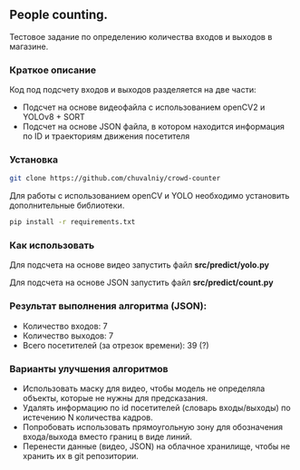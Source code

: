 ## People counting.
Тестовое задание по определению количества входов и выходов в магазине.

### Краткое описание
Код под подсчету входов и выходов разделяется на две части:
- Подсчет на основе видеофайла с использованием openCV2 и YOLOv8 + SORT
- Подсчет на основе JSON файла, в котором находится информация по ID и траекториям движения посетителя

### Установка

```sh
git clone https://github.com/chuvalniy/crowd-counter
```

Для работы с использованием openCV и YOLO необходимо установить дополнительные библиотеки.
```sh
pip install -r requirements.txt
```

### Как использовать
Для подсчета на основе видео запустить файл **src/predict/yolo.py**

Для подсчета на основе JSON запустить файл **src/predict/count.py**

### Результат выполнения алгоритма (JSON):
 - Количество входов: 7
 - Количество выходов: 7
 - Всего посетителей (за отрезок времени): 39 (?)

### Варианты улучшения алгоритмов

- Использовать маску для видео, чтобы модель не определяла объекты, которые не нужны для предсказания.
- Удалять информацию по id посетителей (словарь входы/выходы) по истечению N количества кадров.
- Попробовать использовать прямоугольную зону для обозначения входа/выхода вместо границ в виде линий.
- Перенести данные (видео, JSON) на облачное хранилище, чтобы не хранить их в git репозитории.

